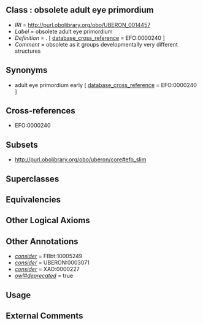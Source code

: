 
## Class : obsolete adult eye primordium

 * *IRI* = http://purl.obolibrary.org/obo/UBERON_0014457
 * *Label* = obsolete adult eye primordium
 * *Definition* = . [ [database_cross_reference](../../ef/oboInOwl#hasDbXref.md) = EFO:0000240 ]
 * *Comment* = obsolete as it groups developmentally very different structures

## Synonyms

 * adult eye primordium early [ [database_cross_reference](../../ef/oboInOwl#hasDbXref.md) = EFO:0000240 ]

## Cross-references

 * EFO:0000240

## Subsets

 * http://purl.obolibrary.org/obo/uberon/core#efo_slim

## Superclasses


## Equivalencies


## Other Logical Axioms


## Other Annotations

 * *[consider](../../er/oboInOwl#consider.md)* = FBbt:10005249
 * *[consider](../../er/oboInOwl#consider.md)* = UBERON:0003071
 * *[consider](../../er/oboInOwl#consider.md)* = XAO:0000227
 * *[owl#deprecated](../../ed/owl#deprecated.md)* = true

## Usage


## External Comments

